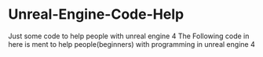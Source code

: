 # Unreal-Engine-Code-Help
Just some code to help people with unreal engine 4
The Following code in here is ment to help people(beginners) with programming in 
unreal engine 4
